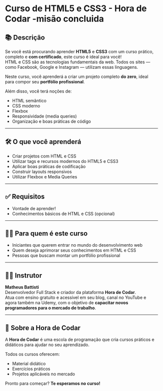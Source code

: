 # Curso de HTML5 e CSS3 - Hora de Codar -misão concluida

## 📚 Descrição

Se você está procurando aprender **HTML5** e **CSS3** com um curso prático, completo e **com certificado**, este curso é ideal para você!  
HTML e CSS são as tecnologias fundamentais da web. Todos os sites — como Facebook, Google e Instagram — utilizam essas linguagens.

Neste curso, você aprenderá a criar um projeto completo **do zero**, ideal para compor seu **portfólio profissional**.

Além disso, você terá noções de:
- HTML semântico
- CSS moderno
- Flexbox
- Responsividade (media queries)
- Organização e boas práticas de código

---

## 🛠 O que você aprenderá

- Criar projetos com HTML e CSS
- Utilizar tags e recursos modernos do HTML5 e CSS3
- Aplicar boas práticas de codificação
- Construir layouts responsivos
- Utilizar Flexbox e Media Queries

---

## ✅ Requisitos

- Vontade de aprender!
- Conhecimentos básicos de HTML e CSS (opcional)

---

## 👨‍🎓 Para quem é este curso

- Iniciantes que querem entrar no mundo do desenvolvimento web
- Quem deseja aprimorar seus conhecimentos em HTML e CSS
- Pessoas que buscam montar um portfólio profissional

---

## 👨‍🏫 Instrutor

**Matheus Battisti**  
Desenvolvedor Full Stack e criador da plataforma **Hora de Codar**.  
Atua com ensino gratuito e acessível em seu blog, canal no YouTube e agora também na Udemy, com o objetivo de **capacitar novos programadores para o mercado de trabalho**.

---

## 🏫 Sobre a Hora de Codar

A **Hora de Codar** é uma escola de programação que cria cursos práticos e didáticos para ajudar no seu aprendizado.

Todos os cursos oferecem:
- Material didático
- Exercícios práticos
- Projetos aplicáveis no mercado

Pronto para começar? **Te esperamos no curso!**
